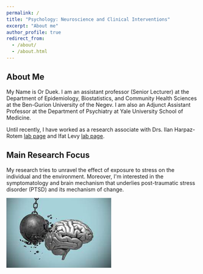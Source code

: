 ```yaml
---
permalink: /
title: "Psychology: Neuroscience and Clinical Interventions"
excerpt: "About me"
author_profile: true
redirect_from: 
  - /about/
  - /about.html
---
```


## About Me
My Name is Or Duek. I am an assistant professor (Senior Lecturer) at the Department of Epidemiology, Biostatistics, and Community Health Sciences at the Ben-Gurion University of the Negev. I am also an Adjunct Assistant Professor at the Department of Psychiatry at Yale University School of Medicine.

Until recently, I have worked as a research associate with Drs. Ilan Harpaz-Rotem [lab page](https://www.ptsdstresslab.org/) and Ifat Levy [lab page](https://levydecisionlab.org/).

## Main Research Focus

My research tries to unravel the effect of exposure to stress on the individual and the environment. Moreover, I'm interested in the symptomatology and brain mechanism that underlies post-traumatic stress disorder (PTSD) and its mechanism of change.

![](/images/stress_img.jpeg)